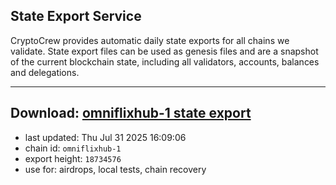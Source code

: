 ## State Export Service
CryptoCrew provides automatic daily state exports for all chains we validate. State export files can be used as genesis files and are a snapshot of the current blockchain state, including all validators, accounts, balances and delegations.

---
**Download: [omniflixhub-1 state export](https://dl-eu2.ccvalidators.com/SERVICE/omniflixhub/omniflixhub-1_export_18734576.json)**
---

- last updated: Thu Jul 31 2025 16:09:06
- chain id: `omniflixhub-1`
- export height: `18734576`
- use for: airdrops, local tests, chain recovery
